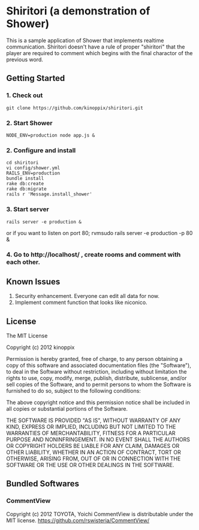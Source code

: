 Shiritori (a demonstration of Shower)
====================================================================

This is a sample application of Shower that implements realtime communication.
Shiritori doesn't have a rule of proper "shiritori" that the player are required
to comment which begins with the final charactor of the previous word.

Getting Started
---------------------------------------------------------------------

### 1. Check out
	git clone https://github.com/kinoppix/shiritori.git

### 2. Start Shower
	NODE_ENV=production node app.js &

### 2. Configure and install
	cd shiritori
	vi config/shower.yml
	RAILS_ENV=production
	bundle install
	rake db:create
	rake db:migrate
	rails r 'Message.install_shower'

### 3. Start server
	rails server -e production &
or if you want to listen on port 80;
	rvmsudo rails server -e production -p 80 &

### 4. Go to http://localhost/ , create rooms and comment with each other.


Known Issues
---------------------------------------------------------------------
1. Security enhancement. Everyone can edit all data for now.
2. Implement comment function that looks like niconico.

License
---------------------------------------------------------------------

The MIT License

Copyright (c) 2012 kinoppix

Permission is hereby granted, free of charge, to any person
obtaining a copy of this software and associated documentation
files (the "Software"), to deal in the Software without
restriction, including without limitation the rights to use,
copy, modify, merge, publish, distribute, sublicense, and/or sell
copies of the Software, and to permit persons to whom the
Software is furnished to do so, subject to the following
conditions:

The above copyright notice and this permission notice shall be
included in all copies or substantial portions of the Software.

THE SOFTWARE IS PROVIDED "AS IS", WITHOUT WARRANTY OF ANY KIND,
EXPRESS OR IMPLIED, INCLUDING BUT NOT LIMITED TO THE WARRANTIES
OF MERCHANTABILITY, FITNESS FOR A PARTICULAR PURPOSE AND
NONINFRINGEMENT. IN NO EVENT SHALL THE AUTHORS OR COPYRIGHT
HOLDERS BE LIABLE FOR ANY CLAIM, DAMAGES OR OTHER LIABILITY,
WHETHER IN AN ACTION OF CONTRACT, TORT OR OTHERWISE, ARISING
FROM, OUT OF OR IN CONNECTION WITH THE SOFTWARE OR THE USE OR
OTHER DEALINGS IN THE SOFTWARE.


Bundled Softwares
---------------------------------------------------------------------

### CommentView
Copyright (c) 2012 TOYOTA, Yoichi
CommentView is distributable under the MIT license. 
https://github.com/rswisteria/CommentView/
